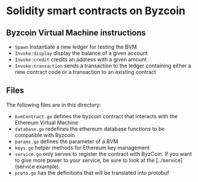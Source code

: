 # Solidity smart contracts on Byzcoin

## Byzcoin Virtual Machine instructions

- `Spawn` Instantiate a new ledger for testing the BVM
- `Invoke:display` display the balance of a given account
- `Invoke:credit` credits an address with a given amount
- `Invoke:transaction` sends a transaction to the ledger containing either a new contract code or a transaction to an existing contract



## Files

The following files are in this directory:


- `bvmContract.go` defines the byzcoin contract that interacts with the Ethereum Virtual Machine
- `database.go` redefines the ethereum database functions to be compatible with Byzcoin
- `params.go` defines the parameter of a BVM
- `keys.go` helper methods for Ethereum key management 
- `service.go` only serves to register the contract with ByzCoin. If you
want to give more power to your service, be sure to look at the
[../service](service example).
- `proto.go` has the definitions that will be translated into protobuf

